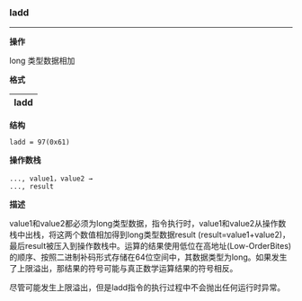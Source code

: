 ### ladd

----

**操作**

long 类型数据相加

**格式**

|ladd|
|--------:|

**结构**
```
ladd = 97(0x61)
```

**操作数栈**
```
..., value1，value2 →
..., result
```

**描述**

value1和value2都必须为long类型数据，指令执行时，value1和value2从操作数栈中出栈，将这两个数值相加得到long类型数据result
(result=value1+value2)，最后result被压入到操作数栈中。运算的结果使用低位在高地址(Low-OrderBites)的顺序、按照二进制补码形式存储在64位空间中，其数据类型为long。如果发生了上限溢出，那结果的符号可能与真正数学运算结果的符号相反。

尽管可能发生上限溢出，但是ladd指令的执行过程中不会抛出任何运行时异常。
